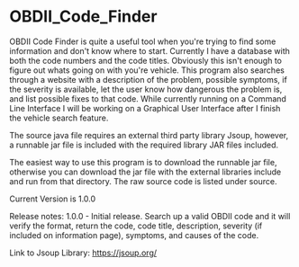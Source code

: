 # OBDII_Code_Finder
OBDII Code Finder is quite a useful tool when you're trying to find some information and don't know where to start. Currently I have a database with both the code numbers and the code titles. Obviously this isn't enough to figure out whats going on with you're vehicle. This program also searches through a website with a description of the problem, possible symptoms, if the severity is available, let the user know how dangerous the problem is, and list possible fixes to that code. While currently running on a Command Line Interface I will be working on a Graphical User Interface after I finish the vehicle search feature.

The source java file requires an external third party library Jsoup, however, a runnable jar file is included with the required library JAR files included.

The easiest way to use this program is to download the runnable jar file, otherwise you can download the jar file with the external libraries include and run from that directory. The raw source code is listed under source.

Current Version is 1.0.0

Release notes:
1.0.0 - Initial release. Search up a valid OBDII code and it will verify the format, return the code, code title, description, severity (if included on information page), symptoms, and causes of the code.

Link to Jsoup Library: https://jsoup.org/
